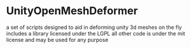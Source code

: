 UnityOpenMeshDeformer
=====================

a set of scripts designed to aid in deforming unity 3d meshes on the fly
includes a library licensed under the LGPL all other code is under the 
mit license and may be used for any purpose
